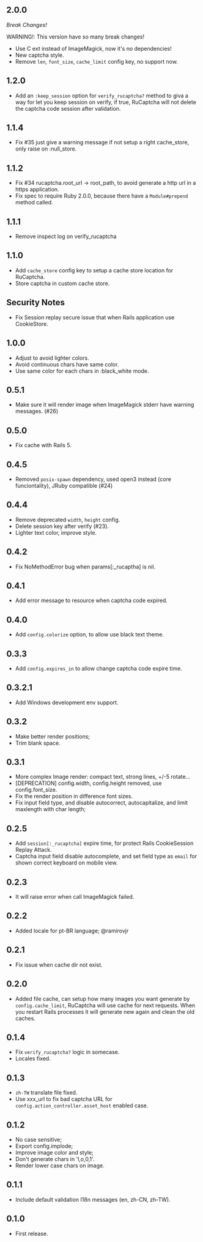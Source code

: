 2.0.0
-----

*Break Changes!*

WARNING!: This version have so many break changes!

- Use C ext instead of ImageMagick, now it's no dependencies!
- New captcha style.
- Remove `len`, `font_size`, `cache_limit` config key, no support now.

1.2.0
-----

- Add an `:keep_session` option for `verify_rucaptcha?` method to giva a way for let you keep session on verify, if true, RuCaptcha will not delete the captcha code session after validation.

1.1.4
-----

- Fix #35 just give a warning message if not setup a right cache_store, only raise on :null_store.

1.1.2
-----

- Fix #34 rucaptcha.root_url -> root_path, to avoid generate a http url in a https application.
- Fix spec to require Ruby 2.0.0, because there have a `Module#prepend` method called.

1.1.1
-----

- Remove inspect log on verify_rucaptcha

1.1.0
-----

- Add `cache_store` config key to setup a cache store location for RuCaptcha.
- Store captcha in custom cache store.

## Security Notes

- Fix Session replay secure issue that when Rails application use CookieStore.

1.0.0
-----

- Adjust to avoid lighter colors.
- Avoid continuous chars have same color.
- Use same color for each chars in :black_white mode.

0.5.1
-----

- Make sure it will render image when ImageMagick stderr have warning messages. (#26)

0.5.0
-----

- Fix cache with Rails 5.

0.4.5
-----

- Removed `posix-spawn` dependency, used open3 instead (core funciontality), JRuby compatible (#24)

0.4.4
-----

- Remove deprecated `width`, `height` config.
- Delete session key after verify (#23).
- Lighter text color, improve style.

0.4.2
-----

- Fix NoMethodError bug when params[:_rucaptha] is nil.

0.4.1
-----

- Add error message to resource when captcha code expired.

0.4.0
-----

- Add `config.colorize` option, to allow use black text theme.

0.3.3
-----

- Add `config.expires_in` to allow change captcha code expire time.

0.3.2.1
-------

- Add Windows development env support.

0.3.2
-----

- Make better render positions;
- Trim blank space.

0.3.1
-----

- More complex Image render: compact text, strong lines, +/-5 rotate...
- [DEPRECATION] config.width, config.height removed, use config.font_size.
- Fix the render position in difference font sizes.
- Fix input field type, and disable autocorrect, autocapitalize, and limit maxlength with char length;

0.2.5
-----

- Add `session[:_rucaptcha]` expire time, for protect Rails CookieSession Replay Attack.
- Captcha input field disable autocomplete, and set field type as `email` for shown correct keyboard on mobile view.

0.2.3
-----

- It will raise error when call ImageMagick failed.

0.2.2
-----

- Added locale for pt-BR language; @ramirovjr

0.2.1
-----

- Fix issue when cache dir not exist.

0.2.0
-----

- Added file cache, can setup how many images you want generate by `config.cache_limit`,
  RuCaptcha will use cache for next requests.
  When you restart Rails processes it will generate new again and clean the old caches.

0.1.4
-----

- Fix `verify_rucaptcha?` logic in somecase.
- Locales fixed.

0.1.3
-----

- `zh-TW` translate file fixed.
- Use xxx_url to fix bad captcha URL for `config.action_controller.asset_host` enabled case.

0.1.2
-----

- No case sensitive;
- Export config.implode;
- Improve image color and style;
- Don't generate chars in 'l,o,0,1'.
- Render lower case chars on image.

0.1.1
-----

- Include default validation I18n messages (en, zh-CN, zh-TW).

0.1.0
-----

- First release.
